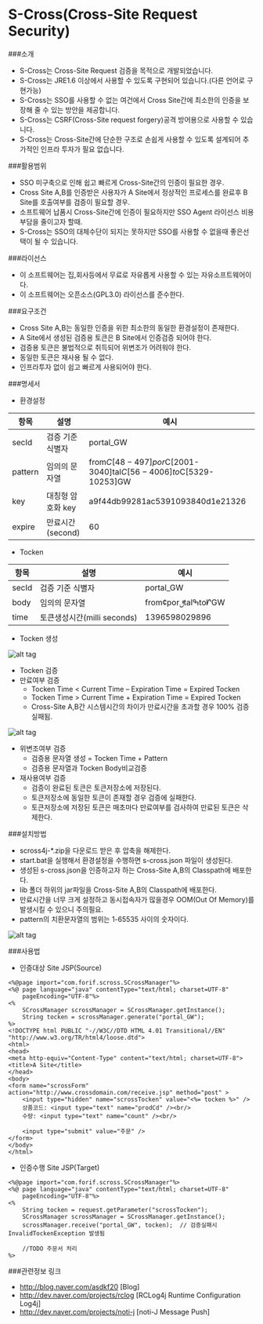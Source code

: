 S-Cross(Cross-Site Request Security)
======

###소개
 * S-Cross는 Cross-Site Request 검증을 목적으로 개발되었습니다.
 * S-Cross는 JRE1.6 이상에서 사용할 수 있도록 구현되어 있습니다.(다른 언어로 구현가능)
 * S-Cross는 SSO를 사용할 수 없는 여건에서 Cross Site간에 최소한의 인증을 보장해 줄 수 있는 방안을 제공합니다.
 * S-Cross는 CSRF(Cross-Site request forgery)공격 방어용으로 사용할 수 있습니다.
 * S-Cross는 Cross-Site간에 단순한 구조로 손쉽게 사용할 수 있도록 설계되어 추가적인 인프라 투자가 필요 없습니다.
 
###활용범위
 * SSO 미구축으로 인해 쉽고 빠르게 Cross-Site간의 인증이 필요한 경우.
 * Cross Site A,B를 인증받은 사용자가 A Site에서 정상적인 프로세스를 완료후 B Site를 호출여부를 검증이 필요할 경우.
 * 소프트웨어 납품시 Cross-Site간에 인증이 필요하지만 SSO Agent 라이선스 비용부담을 줄이고자 할때.
 * S-Cross는 SSO의 대체수단이 되지는 못하지만 SSO를 사용할 수 없을때 좋은선택이 될 수 있습니다.
 
###라이선스
 * 이 소프트웨어는 집,회사등에서 무료로 자유롭게 사용할 수 있는 자유소프트웨어이다.
 * 이 소프트웨어는 오픈소스(GPL3.0) 라이선스를 준수한다. 
 
###요구조건
 * Cross Site A,B는 동일한 인증을 위한 최소한의 동일한 환경설정이 존재한다.
 * A Site에서 생성된 검증용 토큰은 B Site에서 인증검증 되어야 한다.
 * 검증용 토큰은 불법적으로 취득되어 위변조가 어려워야 한다.
 * 동일한 토큰은 재사용 될 수 없다.
 * 인프라투자 없이 쉽고 빠르게 사용되어야 한다.
 
###명세서
 * 환경설정

| 항목     | 설명              | 예시                                                           |
|----------|-------------------|----------------------------------------------------------------|
| secId    | 검증 기준 식별자  | portal_GW                                                      |
| pattern  | 임의의 문자열     | from$C[48-497]por$C[2001-3040]tal$C[56-4006]to$C[5329-10253]GW |
| key      | 대칭형 암호화 key | a9f44db99281ac5391093840d1e21326                               |
| expire    |만료시간(second)  | 60                                                             |

 * Tocken

| 항목    | 설명                       | 예시                        |
|---------|----------------------------|-----------------------------|
|secId    |검증 기준 식별자            |portal_GW                    |
|body     |임의의 문자열               |from¢porࢦtalߒtoᗁGW           |
|time     |토큰생성시간(milli seconds) |1396598029896|               |
 * Tocken 생성

![alt tag](http://dev.naver.com/wiki/s-cross/pds/FrontPage/tocken_generate.png)
 * Tocken 검증
  * 만료여부 검증
    * Tocken Time < Current Time – Expiration Time = Expired Tocken
    * Tocken Time > Current Time + Expiration Time = Expired Tocken
    * Cross-Site A,B간 시스템시간의 차이가 만료시간을 초과할 경우 100% 검증실패됨.

![alt tag](http://dev.naver.com/wiki/s-cross/pds/FrontPage/tocken_expire_1.png)
  * 위변조여부 검증
    * 검증용 문자열 생성 = Tocken Time + Pattern
    * 검증용 문자열과 Tocken Body비교검증
  * 재사용여부 검증
    * 검증이 완료된 토큰은 토큰저장소에 저장된다.
    * 토큰저장소에 동일한 토큰이 존재할 경우 검증에 실패한다.
    * 토큰저장소에 저장된 토큰은 매초마다 만료여부를 검사하여 만료된 토큰은 삭제한다.

###설치방법
 * scross4j-*.zip을 다운로드 받은 후 압축을 해제한다.
 * start.bat을 실행해서 환경설정을 수행하면 s-cross.json 파일이 생성된다.
 * 생성된 s-cross.json을 인증하고자 하는 Cross-Site A,B의 Classpath에 배포한다.
 * lib 폴더 하위의 jar파일을 Cross-Site A,B의 Classpath에 배포한다.
 * 만료시간을 너무 크게 설정하고 동시접속자가 많을경우 OOM(Out Of Memory)를 발생시킬 수 있으니 주의필요.
 * pattern의 치환문자열의 범위는 1-65535 사이의 숫자이다.

![alt tag](http://dev.naver.com/wiki/s-cross/pds/FrontPage/config_generate.png)

###사용법
 * 인증대상 Site JSP(Source)
```
<%@page import="com.forif.scross.SCrossManager"%>
<%@ page language="java" contentType="text/html; charset=UTF-8"
    pageEncoding="UTF-8"%>
<%
	SCrossManager scrossManager = SCrossManager.getInstance();
	String tocken = scrossManager.generate("portal_GW");
%>
<!DOCTYPE html PUBLIC "-//W3C//DTD HTML 4.01 Transitional//EN" "http://www.w3.org/TR/html4/loose.dtd">
<html>
<head>
<meta http-equiv="Content-Type" content="text/html; charset=UTF-8">
<title>A Site</title>
</head>
<body>
<form name="scrossForm" action="http://www.crossdomain.com/receive.jsp" method="post" >
	<input type="hidden" name="scrossTocken" value="<%= tocken %>" />
	상품코드: <input type="text" name="prodCd" /><br/>
	수량: <input type="text" name="count" /><br/>
	
	<input type="submit" value="주문" />
</form>
</body>
</html>
```
 * 인증수행 Site JSP(Target)
```
<%@page import="com.forif.scross.SCrossManager"%>
<%@ page language="java" contentType="text/html; charset=UTF-8"
    pageEncoding="UTF-8"%>
<%
	String tocken = request.getParameter("scrossTocken");
	SCrossManager scrossManager = SCrossManager.getInstance();
	scrossManager.receive("portal_GW", tocken);  // 검증실패시 InvalidTockenException 발생됨
	
	//TODO 주문서 처리
%>
```

###관련정보 링크
 * http://blog.naver.com/asdkf20 [Blog]
 * http://dev.naver.com/projects/rclog [RCLog4j Runtime Configuration Log4j]
 * http://dev.naver.com/projects/noti-j [noti-J Message Push]

